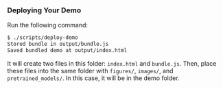 ### Deploying Your Demo

Run the following command:

```bash
$ ./scripts/deploy-demo
Stored bundle in output/bundle.js
Saved bundled demo at output/index.html
```

It will create two files in this folder: `index.html` and `bundle.js`. 
Then, place these files into the same folder with `figures/`, `images/`, and `pretrained_models/`. In this case, it will be in the demo folder.

